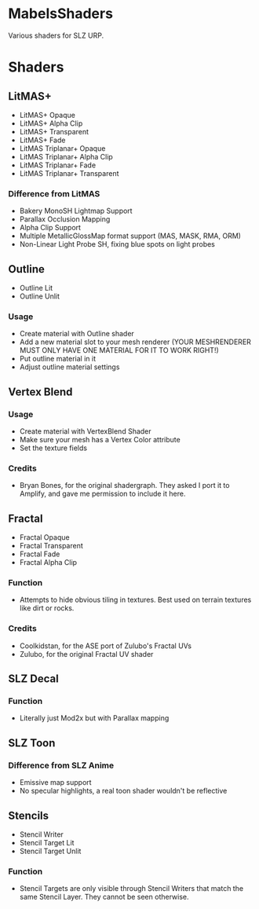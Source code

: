# MabelsShaders
 Various shaders for SLZ URP.

# Shaders
## LitMAS+
* LitMAS+ Opaque
* LitMAS+ Alpha Clip
* LitMAS+ Transparent
* LitMAS+ Fade
* LitMAS Triplanar+ Opaque
* LitMAS Triplanar+ Alpha Clip
* LitMAS Triplanar+ Fade
* LitMAS Triplanar+ Transparent 
### Difference from LitMAS
* Bakery MonoSH Lightmap Support
* Parallax Occlusion Mapping
* Alpha Clip Support
* Multiple MetallicGlossMap format support (MAS, MASK, RMA, ORM)
* Non-Linear Light Probe SH, fixing blue spots on light probes

## Outline
* Outline Lit
* Outline Unlit
### Usage
* Create material with Outline shader
* Add a new material slot to your mesh renderer (YOUR MESHRENDERER MUST ONLY HAVE ONE MATERIAL FOR IT TO WORK RIGHT!)
* Put outline material in it
* Adjust outline material settings

## Vertex Blend
### Usage
* Create material with VertexBlend Shader
* Make sure your mesh has a Vertex Color attribute
* Set the texture fields
### Credits
* Bryan Bones, for the original shadergraph. They asked I port it to Amplify, and gave me permission to include it here.

## Fractal
* Fractal Opaque
* Fractal Transparent
* Fractal Fade
* Fractal Alpha Clip
### Function
* Attempts to hide obvious tiling in textures. Best used on terrain textures like dirt or rocks.
### Credits
* Coolkidstan, for the ASE port of Zulubo's Fractal UVs
* Zulubo, for the original Fractal UV shader

## SLZ Decal
### Function
* Literally just Mod2x but with Parallax mapping

## SLZ Toon
### Difference from SLZ Anime
* Emissive map support
* No specular highlights, a real toon shader wouldn't be reflective

## Stencils
* Stencil Writer
* Stencil Target Lit
* Stencil Target Unlit
### Function
* Stencil Targets are only visible through Stencil Writers that match the same Stencil Layer. They cannot be seen otherwise.